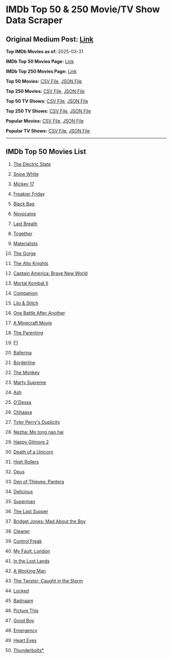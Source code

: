 # IMDb Top 50 & 250 Movie/TV Show Data Scraper

## Original Medium Post: [Link](https://medium.com/@nishantsahoo/which-movie-should-i-watch-5c83a3c0f5b1)

**Top IMDb Movies as of:** 2025-03-31

**IMDb Top 50 Movies Page:** [Link](https://www.imdb.com/search/title/?title_type=feature&release_date=2025-01-01,2025-12-31)

**IMDb Top 250 Movies Page:** [Link](https://www.imdb.com/chart/top/)

**Top 50 Movies:** [CSV File](/data/top50/movies.csv), [JSON File](/data/top50/movies.json)

**Top 250 Movies:** [CSV File](/data/top250/movies.csv), [JSON File](/data/top250/movies.json)

**Top 50 TV Shows:** [CSV File](/data/top50/shows.csv), [JSON File](/data/top50/shows.json)

**Top 250 TV Shows:** [CSV File](/data/top250/shows.csv), [JSON File](/data/top250/shows.json)

**Popular Movies:** [CSV File](/data/popular/movies.csv), [JSON File](/data/popular/movies.json)

**Popular TV Shows:** [CSV File](/data/popular/shows.csv), [JSON File](/data/popular/shows.json)

---

## IMDb Top 50 Movies List

1. [The Electric State](https://www.imdb.com/title/tt7766378/)

2. [Snow White](https://www.imdb.com/title/tt6208148/)

3. [Mickey 17](https://www.imdb.com/title/tt12299608/)

4. [Freakier Friday](https://www.imdb.com/title/tt31956415/)

5. [Black Bag](https://www.imdb.com/title/tt30988739/)

6. [Novocaine](https://www.imdb.com/title/tt29603959/)

7. [Last Breath](https://www.imdb.com/title/tt14403504/)

8. [Together](https://www.imdb.com/title/tt31184028/)

9. [Materialists](https://www.imdb.com/title/tt30253473/)

10. [The Gorge](https://www.imdb.com/title/tt13654226/)

11. [The Alto Knights](https://www.imdb.com/title/tt21815562/)

12. [Captain America: Brave New World](https://www.imdb.com/title/tt14513804/)

13. [Mortal Kombat II](https://www.imdb.com/title/tt17490712/)

14. [Companion](https://www.imdb.com/title/tt26584495/)

15. [Lilo & Stitch](https://www.imdb.com/title/tt11655566/)

16. [One Battle After Another](https://www.imdb.com/title/tt30144839/)

17. [A Minecraft Movie](https://www.imdb.com/title/tt3566834/)

18. [The Parenting](https://www.imdb.com/title/tt14041896/)

19. [F1](https://www.imdb.com/title/tt16311594/)

20. [Ballerina](https://www.imdb.com/title/tt7181546/)

21. [Borderline](https://www.imdb.com/title/tt13650814/)

22. [The Monkey](https://www.imdb.com/title/tt27714946/)

23. [Marty Supreme](https://www.imdb.com/title/tt32916440/)

24. [Ash](https://www.imdb.com/title/tt17489650/)

25. [O'Dessa](https://www.imdb.com/title/tt26304178/)

26. [Chhaava](https://www.imdb.com/title/tt27922706/)

27. [Tyler Perry's Duplicity](https://www.imdb.com/title/tt28239363/)

28. [Nezha: Mo tong nao hai](https://www.imdb.com/title/tt34956443/)

29. [Happy Gilmore 2](https://www.imdb.com/title/tt31868189/)

30. [Death of a Unicorn](https://www.imdb.com/title/tt28443655/)

31. [High Rollers](https://www.imdb.com/title/tt27829510/)

32. [Opus](https://www.imdb.com/title/tt29929565/)

33. [Den of Thieves: Pantera](https://www.imdb.com/title/tt8008948/)

34. [Delicious](https://www.imdb.com/title/tt32047217/)

35. [Superman](https://www.imdb.com/title/tt5950044/)

36. [The Last Supper](https://www.imdb.com/title/tt32461003/)

37. [Bridget Jones: Mad About the Boy](https://www.imdb.com/title/tt32063050/)

38. [Cleaner](https://www.imdb.com/title/tt27812086/)

39. [Control Freak](https://www.imdb.com/title/tt30789086/)

40. [My Fault: London](https://www.imdb.com/title/tt32434379/)

41. [In the Lost Lands](https://www.imdb.com/title/tt4419684/)

42. [A Working Man](https://www.imdb.com/title/tt9150192/)

43. [The Twister: Caught in the Storm](https://www.imdb.com/title/tt35882698/)

44. [Locked](https://www.imdb.com/title/tt26671996/)

45. [Badnaam](https://www.imdb.com/title/tt34927582/)

46. [Picture This](https://www.imdb.com/title/tt29471733/)

47. [Good Boy](https://www.imdb.com/title/tt35521922/)

48. [Emergency](https://www.imdb.com/title/tt21279420/)

49. [Heart Eyes](https://www.imdb.com/title/tt32558992/)

50. [Thunderbolts\*](https://www.imdb.com/title/tt20969586/)
